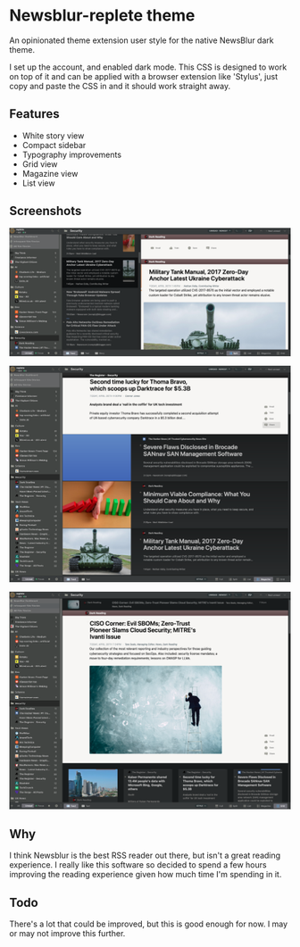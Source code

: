 # Newsblur-replete theme

An opinionated theme extension user style for the native NewsBlur dark theme.

I set up the account, and enabled dark mode. This CSS is designed to work on top of it and can be applied with a browser extension like 'Stylus', just copy and paste the CSS in and it should work straight away.

## Features

- White story view
- Compact sidebar
- Typography improvements
- Grid view
- Magazine view
- List view

## Screenshots

![Newsblur-replete screenshot](split.png)

![Newsblur-replete screenshot](magazine.png)

![Newsblur-replete screenshot](grid.png)

## Why 

I think Newsblur is the best RSS reader out there, but isn't a great reading experience. I really like this software so decided to spend a few hours improving the reading experience given how much time I'm spending in it.

## Todo

There's a lot that could be improved, but this is good enough for now. I may or may not improve this further.